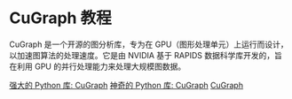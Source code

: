 # CuGraph 教程

<show-structure depth="3"/>

CuGraph 是一个开源的图分析库，专为在 GPU（图形处理单元）上运行而设计，以加速图算法的处理速度。它是由 NVIDIA 基于 RAPIDS 数据科学库开发的，旨在利用 GPU 的并行处理能力来处理大规模图数据。


<seealso>
<category ref="ref_docs">
    <a href="https://mp.weixin.qq.com/s/zvgnGlsBpbslVf57Q3CmWw">强大的 Python 库: CuGraph</a>
    <a href="https://mp.weixin.qq.com/s/a_ns8B0YMrJ9ABybdNmo2A">神奇的 Python 库: CuGraph</a>
</category>
<category ref="ref_github">
    <a href="https://github.com/rapidsai/cugraph">CuGraph</a>
</category>
<category ref="ref_issues"></category>
<category ref="ref_hf"></category>
<category ref="ref_ms"></category>
</seealso>